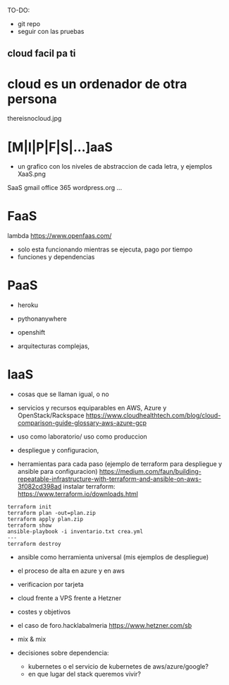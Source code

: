 TO-DO:
- git repo
- seguir con las pruebas
## cloud facil pa ti

# cloud es un ordenador de otra persona
thereisnocloud.jpg



# [M|I|P|F|S|...]aaS
 - un grafico con los niveles de abstraccion de cada letra, y ejemplos
XaaS.png


SaaS 
gmail
office 365
wordpress.org
...


# FaaS
lambda
https://www.openfaas.com/
- solo esta funcionando mientras se ejecuta, pago por tiempo
- funciones y dependencias




# PaaS
- heroku
- pythonanywhere
- openshift

- arquitecturas complejas, 


# IaaS


- cosas que se llaman igual, o no
 - servicios y recursos equiparables en AWS, Azure y OpenStack/Rackspace
https://www.cloudhealthtech.com/blog/cloud-comparison-guide-glossary-aws-azure-gcp


- uso como laboratorio/ uso como produccion

- despliegue y configuracion, 
 - herramientas para cada paso
(ejemplo de terraform para despliegue y ansible para configuracion)
https://medium.com/faun/building-repeatable-infrastructure-with-terraform-and-ansible-on-aws-3f082cd398ad
instalar terraform:
https://www.terraform.io/downloads.html
```
terraform init
terraform plan -out=plan.zip
terraform apply plan.zip
terraform show
ansible-playbook -i inventario.txt crea.yml
---
terraform destroy
```

 - ansible como herramienta universal
(mis ejemplos de despliegue)



- el proceso de alta en azure y en aws
 - verificacion por tarjeta

- cloud frente a VPS frente a Hetzner
 - costes y objetivos
 - el caso de foro.hacklabalmeria
https://www.hetzner.com/sb
 - mix & mix

- decisiones sobre dependencia: 
  - kubernetes o el servicio de kubernetes de aws/azure/google?
  - en que lugar del stack queremos vivir?

